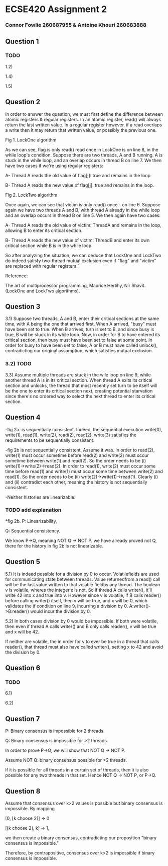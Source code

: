 # ECSE420 Assignment 2
### Connor Fowlie 260687955 & Antoine Khouri 260683888

## Question 1
### TODO

1.2)

1.4)

1.5)

## Question 2
In order to answer the question, we must first define the difference between atomic registers & regular registers. In an atomic register, read() will always return the last written value. In a regular register however, if a read overlaps a write then it may return that written value, or possibly the previous one.

 
Fig 1. LockOne algorithm


As we can see, flag is only read() read once in LockOne is on line 8, in the while loop's condition. Suppose there are two threads, A and B running. A is stuck in the while loop, and an overlap occurs in thread B on line 7. We then have two cases if we're using regular registers:

A-	Thread A reads the old value of flag[j]: true and remains in the loop

B-	Thread A reads the new value of flag[j]: true and remains in the loop.


Fig 2. LockTwo algorithm

Once again, we can see that victim is only read() once - on line 6. Suppose again we have two threads A and B, with thread A already in the while loop and an overlap occurs in thread B on line 5. We then again have two cases:

A-	Thread A reads the old value of victim: ThreadA and remains in the loop, allowing B to enter its critical section.

B-	Thread A reads the new value of victim: ThreadB and enter its own critical section while B is in the while loop.

So after analyzing the situation, we can deduce that LockOne and LockTwo do indeed satisfy two-thread mutual exclusion even if "flag" and "victim" are replaced with regular registers.`

Reference:

The art of multiprocessor programming, Maurice Herlihy, Nir Shavit.
(LockOne and LockTwo algorithms).

## Question 3

3.1) Suppose two threads, A and B, enter their critical sections at the same time, with A being the one that arrived first.
When A arrived, "busy" must have been set to true. When B arrives, turn is set to B, and since busy is true, B will be stuck
in its while loop. Now, in order for B to have entered its critical section, then busy must have been set to false at some
point. In order for busy to have been set to false, A or B must have
called unlock(), contradicting our original assumption, which satisfies mutual exclusion.

### 3.2)  TODO

3.3) Assume multiple threads are stuck in the wile loop on line 9, while another thread A is in its critical section. When
thread A exits its critical section and unlocks, the thread that most recently set turn to be itself will be the one to enter
its critical section next, creating potential starvation since there's no ordered way to select the next thread to enter
its critical section.

## Question 4

-fig 2a. is sequentially consistent. Indeed, the sequential execution write(0), write(1), read(1), write(2), read(2), read(2), write(3) satisfies the requirements to be sequentially consistent.

-fig 2b  is not sequentially consistent. Assume it was. In order to read(2), write(1) must occur sometime before read(2) and write(2) must occur sometime between write(1) and read(2). So the order needs to be (i) write(1)->write(2)->read(2). In order to read(1), write(2) must occur some time before read(1) and write(1) must occur some time between write(2) and read(1). So the order needs to be (ii) write(2)->write(1)->read(1). Clearly (i) and (ii) contradict each other, meaning the history is not sequentially consistent.

-Neither histories are linearizable:

### TODO add explanation

 *fig 2b. P: Linearizability,

Q: Sequential consistency.

We know P->Q, meaning NOT Q -> NOT P. we have already proved not Q, there for the history in fig 2b is not linearizable.

## Question 5


5.1) It is indeed possible for a division by 0 to occur. Volatile​ ​fields​ ​are​ ​used​ ​for​ ​communicating​ ​state​ ​between​ ​threads.​ ​Value​ ​returned​ ​from​ ​a​ ​​read()​​ ​call​ ​will be​ ​the​ ​​last​​ ​value​ ​written​ ​to​ ​that​ ​volatile​ ​field​ ​by​ ​any​ ​thread. The boolean v is volatile, wheres the integer x is not. So if thread A calls writer(), it'll write 42 into x and true into v. However since v is volatile, if B calls reader() before calling writer() itself, then v will be true, and x will be 0, which validates the if condition on line 9, incurring a division by 0. A:writer()->B:reader() would incur the division by 0.

5.2) In both cases division by 0 would be impossible. If both were volatile, then even if thread A calls writer() and B only calls reader(), v will be true and x will be 42.

If neither are volatile, the in order for v to ever be true in a thread that calls reader(), that thread must also have called writer(), setting x to 42 and avoid the division by 0.

## Question 6
### TODO

6.1)

6.2)

## Question 7


P: Binary consensus is impossible for 2 threads.

Q: Binary consensus is impossible for >2 threads.

In order to prove P->Q, we will show that NOT Q -> NOT P.

Assume NOT Q: binary consensus possible for >2 threads.

If it is possible for all threads in a certain set of threads, then it is also possible for any two threads in that set. Hence
NOT Q -> NOT P, or P->Q.

## Question 8

Assume that consensus over k>2 values is possible but binary consensus is impossible. By mapping

[0,​ ​⌈k​ ​choose​ ​2⌉]​ ​→​ ​0

[⌊k​ ​choose​ ​2⌋,​ ​k]​ ​→​ ​1,

we then create a binary consensus, contradicting our proposition "binary consensus is impossible."

Therefore, by contrapositive, consensus over k>2 is impossible if binary consensus is impossible.